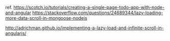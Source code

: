 ref. 
https://scotch.io/tutorials/creating-a-single-page-todo-app-with-node-and-angular
https://stackoverflow.com/questions/24689344/lazy-loading-more-data-scroll-in-mongoose-nodejs


http://adrichman.github.io/implementing-a-lazy-load-and-infinite-scroll-in-angularjs/